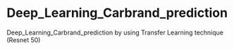 # Deep_Learning_Carbrand_prediction
Deep_Learning_Carbrand_prediction by  using Transfer Learning technique (Resnet 50)
